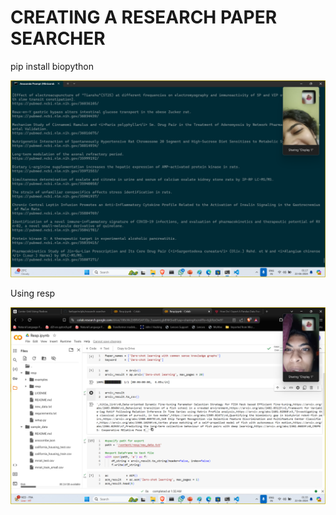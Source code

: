 # CREATING A RESEARCH PAPER SEARCHER

pip install biopython

![](2024-06-22-01-18-01.png)

Using resp

![](2024-06-22-01-34-22.png)
